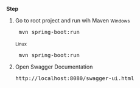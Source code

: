<b>Step</b>
1. Go to root project and run wih Maven 
<small>Windows</small>
<span><pre> mvn spring-boot:run</pre></span>
<small>Linux</small>
<span><pre> mvn spring-boot:run</pre></span>
2. Open Swagger Documentation <pre>http://localhost:8080/swagger-ui.html</pre>
  
